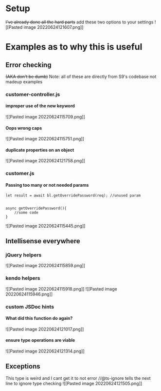 # Setup 
~~I've already done all the hard parts~~
add these two options to your settings
![[Pasted image 20220624121607.png]]
# Examples as to why this is useful
## Error checking 
~~(AKA don't be dumb)~~
Note: all of these are directly from S9's codebase not madeup examples
### customer-controller.js 
#### improper use of the new keyword
![[Pasted image 20220624115709.png]]
#### Oops wrong caps
![[Pasted image 20220624115751.png]]
#### duplicate properties on an object
![[Pasted image 20220624121758.png]]
### customer.js
#### Passing too many or not needed params
```
let result = await bl.getOverridePassword(req); //unused param


async getOverridePassword(){
	//some code
}
```
![[Pasted image 20220624115445.png]]


## Intellisense everywhere
### jQuery helpers
![[Pasted image 20220624115859.png]]
### kendo helpers
![[Pasted image 20220624115918.png]]
![[Pasted image 20220624115946.png]]

### custom JSDoc hints
#### What did this function do again?
![[Pasted image 20220624121017.png]]
#### ensure type operations are viable
![[Pasted image 20220624121314.png]]

## Exceptions
This type is weird and I cant get it to not error
//@ts-ignore tells the next line to ignore type checking
![[Pasted image 20220624121505.png]]